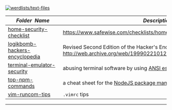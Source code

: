 [![werdlists/text-files](https://img.shields.io/badge/werdlists-text_files-purple.svg?logo=github&style=popout&longCache=true)](# "werdlists/text-files")

|&nbsp;&nbsp;&nbsp;&nbsp;&nbsp;&nbsp;_Folder&nbsp;&nbsp;Name_&nbsp;&nbsp;&nbsp;&nbsp;&nbsp;&nbsp;| _Description of Contents_
|:--------------------|--------------------------------------------------------------------------------------------------------------------------------------------------------
| [home-security-checklist](home-security-checklist.txt) |  <https://www.safewise.com/checklists/home-security> 
| [logikbomb-hackers-encyclopedia](logikbomb-hackers-encyclopedia.asc) | Revised Second Edition of the Hacker's Encyclopedia text file by Logik Bomb <http://web.archive.org/web/19990221012919/http://www.xmission.com/~ryder/hack.html>  
| [terminal-emulator-security](terminal-emulator-security.txt) |  abusing terminal software by using [ANSI escape sequences](https://wikipedia.org/wiki/ANSI_escape_code) to control the cursor 
| [top-npm-commands](top-npm-commands.md) |  a cheat sheet for the [NodeJS package manager](https://npmjs.com) 
| [vim-runcom-tips](vim-runcom-tips.rst) |  `.vimrc` tips 

* * *

